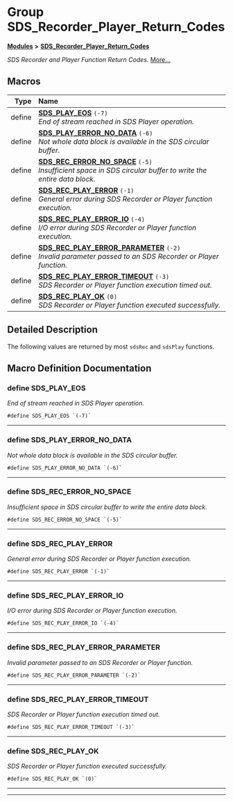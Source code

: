 

# Group SDS\_Recorder\_Player\_Return\_Codes



[**Modules**](modules.md) **>** [**SDS\_Recorder\_Player\_Return\_Codes**](group__SDS__Recorder__Player__Return__Codes.md)



_SDS Recorder and Player Function Return Codes._ [More...](#detailed-description)

































































## Macros

| Type | Name |
| ---: | :--- |
| define  | [**SDS\_PLAY\_EOS**](group__SDS__Recorder__Player__Return__Codes.md#define-sds_play_eos)  `(-7)`<br>_End of stream reached in SDS Player operation._  |
| define  | [**SDS\_PLAY\_ERROR\_NO\_DATA**](group__SDS__Recorder__Player__Return__Codes.md#define-sds_play_error_no_data)  `(-6)`<br>_Not whole data block is available in the SDS circular buffer._  |
| define  | [**SDS\_REC\_ERROR\_NO\_SPACE**](group__SDS__Recorder__Player__Return__Codes.md#define-sds_rec_error_no_space)  `(-5)`<br>_Insufficient space in SDS circular buffer to write the entire data block._  |
| define  | [**SDS\_REC\_PLAY\_ERROR**](group__SDS__Recorder__Player__Return__Codes.md#define-sds_rec_play_error)  `(-1)`<br>_General error during SDS Recorder or Player function execution._  |
| define  | [**SDS\_REC\_PLAY\_ERROR\_IO**](group__SDS__Recorder__Player__Return__Codes.md#define-sds_rec_play_error_io)  `(-4)`<br>_I/O error during SDS Recorder or Player function execution._  |
| define  | [**SDS\_REC\_PLAY\_ERROR\_PARAMETER**](group__SDS__Recorder__Player__Return__Codes.md#define-sds_rec_play_error_parameter)  `(-2)`<br>_Invalid parameter passed to an SDS Recorder or Player function._  |
| define  | [**SDS\_REC\_PLAY\_ERROR\_TIMEOUT**](group__SDS__Recorder__Player__Return__Codes.md#define-sds_rec_play_error_timeout)  `(-3)`<br>_SDS Recorder or Player function execution timed out._  |
| define  | [**SDS\_REC\_PLAY\_OK**](group__SDS__Recorder__Player__Return__Codes.md#define-sds_rec_play_ok)  `(0)`<br>_SDS Recorder or Player function executed successfully._  |

## Detailed Description


The following values are returned by most `sdsRec` and `sdsPlay` functions. 


    
## Macro Definition Documentation





### define SDS\_PLAY\_EOS 

_End of stream reached in SDS Player operation._ 
```
#define SDS_PLAY_EOS `(-7)`
```




<hr>



### define SDS\_PLAY\_ERROR\_NO\_DATA 

_Not whole data block is available in the SDS circular buffer._ 
```
#define SDS_PLAY_ERROR_NO_DATA `(-6)`
```




<hr>



### define SDS\_REC\_ERROR\_NO\_SPACE 

_Insufficient space in SDS circular buffer to write the entire data block._ 
```
#define SDS_REC_ERROR_NO_SPACE `(-5)`
```




<hr>



### define SDS\_REC\_PLAY\_ERROR 

_General error during SDS Recorder or Player function execution._ 
```
#define SDS_REC_PLAY_ERROR `(-1)`
```




<hr>



### define SDS\_REC\_PLAY\_ERROR\_IO 

_I/O error during SDS Recorder or Player function execution._ 
```
#define SDS_REC_PLAY_ERROR_IO `(-4)`
```




<hr>



### define SDS\_REC\_PLAY\_ERROR\_PARAMETER 

_Invalid parameter passed to an SDS Recorder or Player function._ 
```
#define SDS_REC_PLAY_ERROR_PARAMETER `(-2)`
```




<hr>



### define SDS\_REC\_PLAY\_ERROR\_TIMEOUT 

_SDS Recorder or Player function execution timed out._ 
```
#define SDS_REC_PLAY_ERROR_TIMEOUT `(-3)`
```




<hr>



### define SDS\_REC\_PLAY\_OK 

_SDS Recorder or Player function executed successfully._ 
```
#define SDS_REC_PLAY_OK `(0)`
```




<hr>

------------------------------


